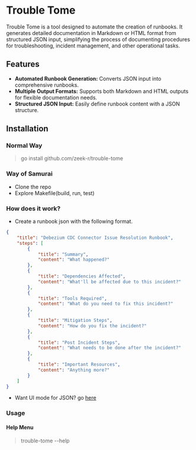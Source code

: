 # Trouble Tome

Trouble Tome is a tool designed to automate the creation of runbooks. It generates detailed documentation in Markdown or HTML format from structured JSON input, simplifying the process of documenting procedures for troubleshooting, incident management, and other operational tasks.

## Features

- **Automated Runbook Generation:** Converts JSON input into comprehensive runbooks.
- **Multiple Output Formats:** Supports both Markdown and HTML outputs for flexible documentation needs.
- **Structured JSON Input:** Easily define runbook content with a JSON structure.

## Installation
### Normal Way
> go install github.com/zeek-r/trouble-tome

### Way of Samurai
- Clone the repo
- Explore Makefile(build, run, test)

### How does it work?
- Create a runbook json with the following format.
```json
{
    "title": "Debezium CDC Connector Issue Resolution Runbook",
    "steps": [
        {
            "title": "Summary",
            "content": "What happened?"
        },
        {
            "title": "Dependencies Affected",
            "content": "What'll be affected due to this incident?"
        },
        {
            "title": "Tools Required",
            "content": "What do you need to fix this incident?"
        },
        {
            "title": "Mitigation Steps",
            "content": "How do you fix the incident?"
        },
        {
            "title": "Post Incident Steps",
            "content": "What needs to be done after the incident?"
        },
        {
            "title": "Important Resources",
            "content": "Anything more?"
        }
    ]
}
```
- Want UI mode for JSON? go [here](https://zeek-r.github.io/trouble-tome)

### Usage
#### Help Menu
> trouble-tome --help
